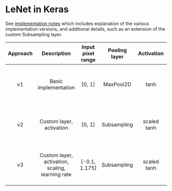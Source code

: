 # LeNet in Keras

See [implementation notes](notes.md) which includes explanation of the various
implementation versions, and additional details, such as an extension of the
custom Subsampling layer.

| Approach | Description    | Input<br/>pixel<br/>range | Pooling<br/>layer | Activation | Learning<br/>rate | Notebook |
|:--------:|:--------------:|:-------------------------:|:-----------------:|:----------:|:-----------------:|:--------:|
| v1 | Basic implementation | [0, 1] | MaxPool2D | tanh | 0.001 | [![View on GitHub][github-badge]][github-keras-v1] [![Open In Colab][colab-badge]][colab-keras-v1] [![Open in Binder][binder-badge]][binder-keras-v1] |
| v2 | Custom layer,<br/>activation | [0, 1] | Subsampling | scaled<br/>tanh | 0.001 | [![View on GitHub][github-badge]][github-keras-v2] [![Open In Colab][colab-badge]][colab-keras-v2] [![Open in Binder][binder-badge]][binder-keras-v2] |
| v3 | Custom layer,<br/>activation,<br/>scaling,<br/>learning rate | [-0.1, 1.175] | Subsampling | scaled<br/>tanh | schedule | [![View on GitHub][github-badge]][github-keras-v3] [![Open In Colab][colab-badge]][colab-keras-v3] [![Open in Binder][binder-badge]][binder-keras-v3] |

[github-badge]: https://img.shields.io/badge/View-on%20GitHub-blue?logo=GitHub
[colab-badge]: https://colab.research.google.com/assets/colab-badge.svg
[binder-badge]: https://static.mybinder.org/badge_logo.svg

[github-keras-v1]: LeNet_Keras_v1_basic_implementation.ipynb
[colab-keras-v1]: https://colab.research.google.com/github/mbrukman/reimplementing-ml-papers/blob/main/lenet/keras/LeNet_Keras_v1_basic_implementation.ipynb
[binder-keras-v1]: https://mybinder.org/v2/gh/mbrukman/reimplementing-ml-papers/main?filepath=lenet/keras/LeNet_Keras_v1_basic_implementation.ipynb

[github-keras-v2]: LeNet_Keras_v2_custom_Subsampling_layer_and_activation.ipynb
[colab-keras-v2]: https://colab.research.google.com/github/mbrukman/reimplementing-ml-papers/blob/main/lenet/keras/LeNet_Keras_v2_custom_Subsampling_layer_and_activation.ipynb
[binder-keras-v2]: https://mybinder.org/v2/gh/mbrukman/reimplementing-ml-papers/main?filepath=lenet/keras/LeNet_Keras_v2_custom_Subsampling_layer_and_activation.ipynb

[github-keras-v3]: LeNet_Keras_v3_Subsamping_fixed_scaling_and_learning_rate_decay.ipynb
[colab-keras-v3]: https://colab.research.google.com/github/mbrukman/reimplementing-ml-papers/blob/main/lenet/keras/LeNet_Keras_v3_Subsamping_fixed_scaling_and_learning_rate_decay.ipynb
[binder-keras-v3]: https://mybinder.org/v2/gh/mbrukman/reimplementing-ml-papers/main?filepath=lenet/keras/LeNet_Keras_v3_Subsamping_fixed_scaling_and_learning_rate_decay.ipynb
